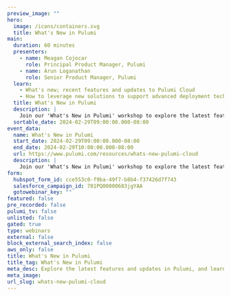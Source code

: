 ```yaml
---
preview_image: ""
hero:
  image: /icons/containers.svg
  title: What's New in Pulumi
main:
  duration: 60 minutes
  presenters:
    - name: Meagan Cojocar
      role: Principal Product Manager, Pulumi
    - name: Arun Loganathan
      role: Senior Product Manager, Pulumi
  learn:
    - What's new; recent features and updates to Pulumi Cloud
    - How to leverage new solutions to support advanced deployment techniques
  title: What's New in Pulumi
  description: |
    Join our 'What's New in Pulumi' workshop to explore the latest features and updates in Pulumi. Learn how these enhancements can streamline your cloud infrastructure management, with practical demonstrations and insights into advanced deployment techniques. Ideal for developers looking to leverage Pulumi's cutting-edge tools for efficient cloud solutions.
  sortable_date: 2024-02-29T09:00:00.000-08:00
event_data:
  name: What's New in Pulumi
  start_date: 2024-02-29T09:00:00.000-08:00
  end_date: 2024-02-29T10:00:00.000-08:00
  url: https://www.pulumi.com/resources/whats-new-pulumi-cloud
  description: |
    Join our 'What's New in Pulumi' workshop to explore the latest features and updates in Pulumi. Learn how these enhancements can streamline your cloud infrastructure management, with practical demonstrations and insights into advanced deployment techniques. Ideal for developers looking to leverage Pulumi's cutting-edge tools for efficient cloud solutions.
form:
  hubspot_form_id: cce553c0-f9ba-49f7-b8b4-f37426d7f743
  salesforce_campaign_id: 701PQ00000683jgYAA
  gotowebinar_key: ""
featured: false
pre_recorded: false
pulumi_tv: false
unlisted: false
gated: true
type: webinars
external: false
block_external_search_index: false
aws_only: false
title: What's New in Pulumi
title_tag: What's New in Pulumi
meta_desc: Explore the latest features and updates in Pulumi, and learn how these enhancements can streamline your cloud infrastructure management.
meta_image: 
url_slug: whats-new-pulumi-cloud
---
```

